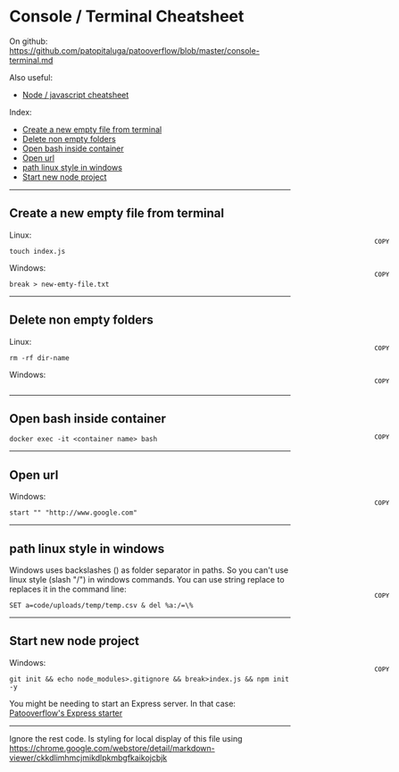 # Console / Terminal Cheatsheet

On github: https://github.com/patopitaluga/patooverflow/blob/master/console-terminal.md

Also useful:
* [Node / javascript cheatsheet](https://github.com/patopitaluga/patooverflow/blob/master/node-javascript.md)

Index:
* [Create a new empty file from terminal](#create-a-new-empty-file)
* [Delete non empty folders](#delete-non-empty-folders)
* [Open bash inside container](#open-bash-inside-container)
* [Open url](#open-url)
* [path linux style in windows](#path-linux-style-in-windows)
* [Start new node project](#start-new-node-project)

------
## <a name="create-a-new-empty-file"></a> Create a new empty file from terminal
Linux:
<button onclick="var t=document.createElement('textarea');t.style.width='0';t.style.height='0';t.style.border='0';t.value=this.parentElement.nextElementSibling.innerText;document.body.appendChild(t);t.select();document.execCommand('copy');" class="cpy-btns"></button>
```
touch index.js
```
Windows:
<button onclick="var t=document.createElement('textarea');t.style.width='0';t.style.height='0';t.style.border='0';t.value=this.parentElement.nextElementSibling.innerText;document.body.appendChild(t);t.select();document.execCommand('copy');" class="cpy-btns"></button>
```
break > new-emty-file.txt
```

------
## <a name="delete-non-empty-folders"></a> Delete non empty folders
Linux:
<button onclick="var t=document.createElement('textarea');t.style.width='0';t.style.height='0';t.style.border='0';t.value=this.parentElement.nextElementSibling.innerText;document.body.appendChild(t);t.select();document.execCommand('copy');" class="cpy-btns"></button>
```
rm -rf dir-name
```
Windows:
<button onclick="var t=document.createElement('textarea');t.style.width='0';t.style.height='0';t.style.border='0';t.value=this.parentElement.nextElementSibling.innerText;document.body.appendChild(t);t.select();document.execCommand('copy');" class="cpy-btns"></button>
```
```

------
## <a name="open-bash-inside-container"></a> Open bash inside container

<button onclick="var t=document.createElement('textarea');t.style.width='0';t.style.height='0';t.style.border='0';t.value=this.parentElement.nextElementSibling.innerText;document.body.appendChild(t);t.select();document.execCommand('copy');" class="cpy-btns"></button>
```
docker exec -it <container name> bash
```
------
## <a name="open-url"></a> Open url
Windows:
<button onclick="var t=document.createElement('textarea');t.style.width='0';t.style.height='0';t.style.border='0';t.value=this.parentElement.nextElementSibling.innerText;document.body.appendChild(t);t.select();document.execCommand('copy');" class="cpy-btns"></button>
```
start "" "http://www.google.com"
```
------
## <a name="path-linux-style-in-windows"></a> path linux style in windows
Windows uses backslashes (\) as folder separator in paths. So you can't use linux style (slash "/") in windows commands. You can use string replace to replaces it in the command line:
<button onclick="var t=document.createElement('textarea');t.style.width='0';t.style.height='0';t.style.border='0';t.value=this.parentElement.nextElementSibling.innerText;document.body.appendChild(t);t.select();document.execCommand('copy');" class="cpy-btns"></button>
```
SET a=code/uploads/temp/temp.csv & del %a:/=\%
```
------
## <a name="start-new-node-project"></a> Start new node project
Windows:
<button onclick="var t=document.createElement('textarea');t.style.width='0';t.style.height='0';t.style.border='0';t.value=this.parentElement.nextElementSibling.innerText;document.body.appendChild(t);t.select();document.execCommand('copy');" class="cpy-btns"></button>
```
git init && echo node_modules>.gitignore && break>index.js && npm init -y
```
You might be needing to start an Express server. In that case: [Patooverflow's Express starter](https://github.com/patopitaluga/patooverflow/blob/master/node-javascript.md#express-hello-world-starter)

------
Ignore the rest code. Is styling for local display of this file using https://chrome.google.com/webstore/detail/markdown-viewer/ckkdlimhmcjmikdlpkmbgfkaikojcbjk
<style>
  .markdown-body {
    position: relative;
  }
  .cpy-btns {
    background: transparent;
    border: 0;
    cursor: pointer;
    display: block;
    font-family: monospace;
    font-size: 11px;
    margin-top: -4px;
    position: absolute;
    right: 45px;
    width: auto;
  }
  .cpy-btns::before {
    content: 'COPY'
  }
</style>
